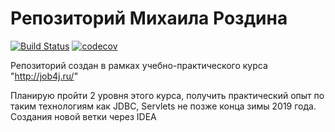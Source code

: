 # Репозиторий Михаила Роздина
[![Build Status](https://travis-ci.org/mishan74/job4j.svg?branch=master)](https://travis-ci.org/mishan74/job4j)
[![codecov](https://codecov.io/gh/mishan74/job4j/branch/master/graph/badge.svg)](https://codecov.io/gh/mishan74/job4j)

Репозиторий создан в рамках учебно-практического курса "http://job4j.ru/"

Планирую пройти 2 уровня этого курса, получить практический опыт по таким технологиям как JDBC, Servlets не позже конца зимы 2019 года.
Создания новой ветки через IDEA

